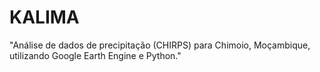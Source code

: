 # KALIMA
"Análise de dados de precipitação (CHIRPS) para Chimoio, Moçambique, utilizando Google Earth Engine e Python."
